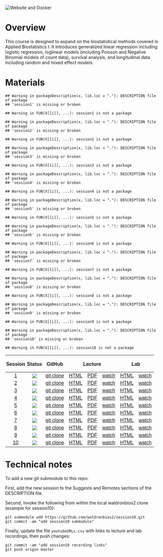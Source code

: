 <!-- badges: start -->

![Website and
Docker](https://github.com/waldronbios2/cunybios2/workflows/Website%20and%20Docker/badge.svg)
<!-- badges: end -->

Overview
========

This course is designed to expand on the biostatistical methods covered
in Applied Biostatistics I. It introduces generalized linear regression
including logistic regression, loglinear models (including Poisson and
Negative Binomial models of count data), survival analysis, and
longitudinal data including random and mixed effect models.

Materials
=========

    ## Warning in packageDescription(x, lib.loc = "."): DESCRIPTION file of package
    ## 'session1' is missing or broken

    ## Warning in FUN(X[[i]], ...): session1 is not a package

    ## Warning in packageDescription(x, lib.loc = "."): DESCRIPTION file of package
    ## 'session2' is missing or broken

    ## Warning in FUN(X[[i]], ...): session2 is not a package

    ## Warning in packageDescription(x, lib.loc = "."): DESCRIPTION file of package
    ## 'session3' is missing or broken

    ## Warning in FUN(X[[i]], ...): session3 is not a package

    ## Warning in packageDescription(x, lib.loc = "."): DESCRIPTION file of package
    ## 'session4' is missing or broken

    ## Warning in FUN(X[[i]], ...): session4 is not a package

    ## Warning in packageDescription(x, lib.loc = "."): DESCRIPTION file of package
    ## 'session5' is missing or broken

    ## Warning in FUN(X[[i]], ...): session5 is not a package

    ## Warning in packageDescription(x, lib.loc = "."): DESCRIPTION file of package
    ## 'session6' is missing or broken

    ## Warning in FUN(X[[i]], ...): session6 is not a package

    ## Warning in packageDescription(x, lib.loc = "."): DESCRIPTION file of package
    ## 'session7' is missing or broken

    ## Warning in FUN(X[[i]], ...): session7 is not a package

    ## Warning in packageDescription(x, lib.loc = "."): DESCRIPTION file of package
    ## 'session8' is missing or broken

    ## Warning in FUN(X[[i]], ...): session8 is not a package

    ## Warning in packageDescription(x, lib.loc = "."): DESCRIPTION file of package
    ## 'session9' is missing or broken

    ## Warning in FUN(X[[i]], ...): session9 is not a package

    ## Warning in packageDescription(x, lib.loc = "."): DESCRIPTION file of package
    ## 'session10' is missing or broken

    ## Warning in FUN(X[[i]], ...): session10 is not a package

<table class=" lightable-paper table table-striped" style='font-family: "Arial Narrow", arial, helvetica, sans-serif; margin-left: auto; margin-right: auto; width: auto !important; margin-left: auto; margin-right: auto;'>
<thead>
<tr>
<th style="padding-bottom:0; padding-left:3px;padding-right:3px;text-align: center; " colspan="1">

Session

</th>
<th style="padding-bottom:0; padding-left:3px;padding-right:3px;text-align: center; " colspan="1">

Status

</th>
<th style="padding-bottom:0; padding-left:3px;padding-right:3px;text-align: center; " colspan="1">

GitHub

</th>
<th style="padding-bottom:0; padding-left:3px;padding-right:3px;text-align: center; " colspan="3">

Lecture

</th>
<th style="padding-bottom:0; padding-left:3px;padding-right:3px;text-align: center; " colspan="2">

Lab

</th>
</tr>
</thead>
<tbody>
<tr>
<td style="text-align:center;">
<a href="https://waldronbios2.github.io/session1" style="     " data-toggle="tooltip" data-container="body" data-placement="right" title="NA">1</a>
</td>
<td style="text-align:center;">
<a href="https://github.com/waldronbios2/session1/actions"><img src="https://github.com/waldronbios2/session1/workflows/build/badge.svg"></a>
</td>
<td style="text-align:center;">
<a href="https://github.com/waldronbios2/session1.git" style="     " data-toggle="tooltip" data-container="body" data-placement="right" title="use for git clone click to go to GitHub repo">git
clone</a>
</td>
<td style="text-align:center;">
<a href="https://waldronbios2.github.io/session1/articles/session_lecture.html" style="     " data-toggle="tooltip" data-container="body" data-placement="right" title="lecture notes in HTML">HTML</a>
</td>
<td style="text-align:center;">
<a href="https://waldronbios2.github.io/session1/articles/session_lecture.pdf" style="     " data-toggle="tooltip" data-container="body" data-placement="right" title="lecture notes in PDF">PDF</a>
</td>
<td style="text-align:center;">
<a href="https://youtu.be/HI17wyfgONw" style="     " data-toggle="tooltip" data-container="body" data-placement="right" title="watch on YouTube">watch</a>
</td>
<td style="text-align:center;">
<a href="https://waldronbios2.github.io/session1/articles/session_lab.html" style="     " data-toggle="tooltip" data-container="body" data-placement="right" title="lab notes in HTML">HTML</a>
</td>
<td style="text-align:center;">
<a href="https://youtu.be/nlNsp2RrIaw" style="     " data-toggle="tooltip" data-container="body" data-placement="right" title="watch on YouTube">watch</a>
</td>
</tr>
<tr>
<td style="text-align:center;">
<a href="https://waldronbios2.github.io/session2" style="     " data-toggle="tooltip" data-container="body" data-placement="right" title="NA">2</a>
</td>
<td style="text-align:center;">
<a href="https://github.com/waldronbios2/session2/actions"><img src="https://github.com/waldronbios2/session2/workflows/build/badge.svg"></a>
</td>
<td style="text-align:center;">
<a href="https://github.com/waldronbios2/session2.git" style="     " data-toggle="tooltip" data-container="body" data-placement="right" title="use for git clone click to go to GitHub repo">git
clone</a>
</td>
<td style="text-align:center;">
<a href="https://waldronbios2.github.io/session2/articles/session_lecture.html" style="     " data-toggle="tooltip" data-container="body" data-placement="right" title="lecture notes in HTML">HTML</a>
</td>
<td style="text-align:center;">
<a href="https://waldronbios2.github.io/session2/articles/session_lecture.pdf" style="     " data-toggle="tooltip" data-container="body" data-placement="right" title="lecture notes in PDF">PDF</a>
</td>
<td style="text-align:center;">
<a href="https://youtu.be/NVHrZS4br4g" style="     " data-toggle="tooltip" data-container="body" data-placement="right" title="watch on YouTube">watch</a>
</td>
<td style="text-align:center;">
<a href="https://waldronbios2.github.io/session2/articles/session_lab.html" style="     " data-toggle="tooltip" data-container="body" data-placement="right" title="lab notes in HTML">HTML</a>
</td>
<td style="text-align:center;">
<a href="https://youtu.be/B8OIZVBVs5E" style="     " data-toggle="tooltip" data-container="body" data-placement="right" title="watch on YouTube">watch</a>
</td>
</tr>
<tr>
<td style="text-align:center;">
<a href="https://waldronbios2.github.io/session3" style="     " data-toggle="tooltip" data-container="body" data-placement="right" title="NA">3</a>
</td>
<td style="text-align:center;">
<a href="https://github.com/waldronbios2/session3/actions"><img src="https://github.com/waldronbios2/session3/workflows/build/badge.svg"></a>
</td>
<td style="text-align:center;">
<a href="https://github.com/waldronbios2/session3.git" style="     " data-toggle="tooltip" data-container="body" data-placement="right" title="use for git clone click to go to GitHub repo">git
clone</a>
</td>
<td style="text-align:center;">
<a href="https://waldronbios2.github.io/session3/articles/session_lecture.html" style="     " data-toggle="tooltip" data-container="body" data-placement="right" title="lecture notes in HTML">HTML</a>
</td>
<td style="text-align:center;">
<a href="https://waldronbios2.github.io/session3/articles/session_lecture.pdf" style="     " data-toggle="tooltip" data-container="body" data-placement="right" title="lecture notes in PDF">PDF</a>
</td>
<td style="text-align:center;">
<a href="https://youtu.be/aJreHZjrGYY" style="     " data-toggle="tooltip" data-container="body" data-placement="right" title="watch on YouTube">watch</a>
</td>
<td style="text-align:center;">
<a href="https://waldronbios2.github.io/session3/articles/session_lab.html" style="     " data-toggle="tooltip" data-container="body" data-placement="right" title="lab notes in HTML">HTML</a>
</td>
<td style="text-align:center;">
<a href="https://youtu.be/P4Zt2XLnbb8" style="     " data-toggle="tooltip" data-container="body" data-placement="right" title="watch on YouTube">watch</a>
</td>
</tr>
<tr>
<td style="text-align:center;">
<a href="https://waldronbios2.github.io/session4" style="     " data-toggle="tooltip" data-container="body" data-placement="right" title="NA">4</a>
</td>
<td style="text-align:center;">
<a href="https://github.com/waldronbios2/session4/actions"><img src="https://github.com/waldronbios2/session4/workflows/build/badge.svg"></a>
</td>
<td style="text-align:center;">
<a href="https://github.com/waldronbios2/session4.git" style="     " data-toggle="tooltip" data-container="body" data-placement="right" title="use for git clone click to go to GitHub repo">git
clone</a>
</td>
<td style="text-align:center;">
<a href="https://waldronbios2.github.io/session4/articles/session_lecture.html" style="     " data-toggle="tooltip" data-container="body" data-placement="right" title="lecture notes in HTML">HTML</a>
</td>
<td style="text-align:center;">
<a href="https://waldronbios2.github.io/session4/articles/session_lecture.pdf" style="     " data-toggle="tooltip" data-container="body" data-placement="right" title="lecture notes in PDF">PDF</a>
</td>
<td style="text-align:center;">
<a href="https://youtu.be/IeOyc4k0IdM" style="     " data-toggle="tooltip" data-container="body" data-placement="right" title="watch on YouTube">watch</a>
</td>
<td style="text-align:center;">
<a href="https://waldronbios2.github.io/session4/articles/session_lab.html" style="     " data-toggle="tooltip" data-container="body" data-placement="right" title="lab notes in HTML">HTML</a>
</td>
<td style="text-align:center;">
<a href="https://youtu.be/_cHcrGLZmi4" style="     " data-toggle="tooltip" data-container="body" data-placement="right" title="watch on YouTube">watch</a>
</td>
</tr>
<tr>
<td style="text-align:center;">
<a href="https://waldronbios2.github.io/session5" style="     " data-toggle="tooltip" data-container="body" data-placement="right" title="NA">5</a>
</td>
<td style="text-align:center;">
<a href="https://github.com/waldronbios2/session5/actions"><img src="https://github.com/waldronbios2/session5/workflows/build/badge.svg"></a>
</td>
<td style="text-align:center;">
<a href="https://github.com/waldronbios2/session5.git" style="     " data-toggle="tooltip" data-container="body" data-placement="right" title="use for git clone click to go to GitHub repo">git
clone</a>
</td>
<td style="text-align:center;">
<a href="https://waldronbios2.github.io/session5/articles/session_lecture.html" style="     " data-toggle="tooltip" data-container="body" data-placement="right" title="lecture notes in HTML">HTML</a>
</td>
<td style="text-align:center;">
<a href="https://waldronbios2.github.io/session5/articles/session_lecture.pdf" style="     " data-toggle="tooltip" data-container="body" data-placement="right" title="lecture notes in PDF">PDF</a>
</td>
<td style="text-align:center;">
<a href="https://youtu.be/-ZJ0Ah1im-E" style="     " data-toggle="tooltip" data-container="body" data-placement="right" title="watch on YouTube">watch</a>
</td>
<td style="text-align:center;">
<a href="https://waldronbios2.github.io/session5/articles/session_lab.html" style="     " data-toggle="tooltip" data-container="body" data-placement="right" title="lab notes in HTML">HTML</a>
</td>
<td style="text-align:center;">
<a href="#" style="     " data-toggle="tooltip" data-container="body" data-placement="right" title="not yet available">watch</a>
</td>
</tr>
<tr>
<td style="text-align:center;">
<a href="https://waldronbios2.github.io/session6" style="     " data-toggle="tooltip" data-container="body" data-placement="right" title="NA">6</a>
</td>
<td style="text-align:center;">
<a href="https://github.com/waldronbios2/session6/actions"><img src="https://github.com/waldronbios2/session6/workflows/build/badge.svg"></a>
</td>
<td style="text-align:center;">
<a href="https://github.com/waldronbios2/session6.git" style="     " data-toggle="tooltip" data-container="body" data-placement="right" title="use for git clone click to go to GitHub repo">git
clone</a>
</td>
<td style="text-align:center;">
<a href="https://waldronbios2.github.io/session6/articles/session_lecture.html" style="     " data-toggle="tooltip" data-container="body" data-placement="right" title="lecture notes in HTML">HTML</a>
</td>
<td style="text-align:center;">
<a href="https://waldronbios2.github.io/session6/articles/session_lecture.pdf" style="     " data-toggle="tooltip" data-container="body" data-placement="right" title="lecture notes in PDF">PDF</a>
</td>
<td style="text-align:center;">
<a href="https://youtu.be/5vYkMhE1eWA" style="     " data-toggle="tooltip" data-container="body" data-placement="right" title="watch on YouTube">watch</a>
</td>
<td style="text-align:center;">
<a href="https://waldronbios2.github.io/session6/articles/session_lab.html" style="     " data-toggle="tooltip" data-container="body" data-placement="right" title="lab notes in HTML">HTML</a>
</td>
<td style="text-align:center;">
<a href="https://youtu.be/Z0ndPIRFtJQ" style="     " data-toggle="tooltip" data-container="body" data-placement="right" title="watch on YouTube">watch</a>
</td>
</tr>
<tr>
<td style="text-align:center;">
<a href="https://waldronbios2.github.io/session7" style="     " data-toggle="tooltip" data-container="body" data-placement="right" title="NA">7</a>
</td>
<td style="text-align:center;">
<a href="https://github.com/waldronbios2/session7/actions"><img src="https://github.com/waldronbios2/session7/workflows/build/badge.svg"></a>
</td>
<td style="text-align:center;">
<a href="https://github.com/waldronbios2/session7.git" style="     " data-toggle="tooltip" data-container="body" data-placement="right" title="use for git clone click to go to GitHub repo">git
clone</a>
</td>
<td style="text-align:center;">
<a href="https://waldronbios2.github.io/session7/articles/session_lecture.html" style="     " data-toggle="tooltip" data-container="body" data-placement="right" title="lecture notes in HTML">HTML</a>
</td>
<td style="text-align:center;">
<a href="https://waldronbios2.github.io/session7/articles/session_lecture.pdf" style="     " data-toggle="tooltip" data-container="body" data-placement="right" title="lecture notes in PDF">PDF</a>
</td>
<td style="text-align:center;">
<a href="https://youtu.be/bR56jvOfzVc" style="     " data-toggle="tooltip" data-container="body" data-placement="right" title="watch on YouTube">watch</a>
</td>
<td style="text-align:center;">
<a href="https://waldronbios2.github.io/session7/articles/session_lab.html" style="     " data-toggle="tooltip" data-container="body" data-placement="right" title="lab notes in HTML">HTML</a>
</td>
<td style="text-align:center;">
<a href="https://youtu.be/usKWHEj-SLg" style="     " data-toggle="tooltip" data-container="body" data-placement="right" title="watch on YouTube">watch</a>
</td>
</tr>
<tr>
<td style="text-align:center;">
<a href="https://waldronbios2.github.io/session8" style="     " data-toggle="tooltip" data-container="body" data-placement="right" title="NA">8</a>
</td>
<td style="text-align:center;">
<a href="https://github.com/waldronbios2/session8/actions"><img src="https://github.com/waldronbios2/session8/workflows/build/badge.svg"></a>
</td>
<td style="text-align:center;">
<a href="https://github.com/waldronbios2/session8.git" style="     " data-toggle="tooltip" data-container="body" data-placement="right" title="use for git clone click to go to GitHub repo">git
clone</a>
</td>
<td style="text-align:center;">
<a href="https://waldronbios2.github.io/session8/articles/session_lecture.html" style="     " data-toggle="tooltip" data-container="body" data-placement="right" title="lecture notes in HTML">HTML</a>
</td>
<td style="text-align:center;">
<a href="https://waldronbios2.github.io/session8/articles/session_lecture.pdf" style="     " data-toggle="tooltip" data-container="body" data-placement="right" title="lecture notes in PDF">PDF</a>
</td>
<td style="text-align:center;">
<a href="https://youtu.be/tVrVD_383lM" style="     " data-toggle="tooltip" data-container="body" data-placement="right" title="watch on YouTube">watch</a>
</td>
<td style="text-align:center;">
<a href="https://waldronbios2.github.io/session8/articles/session_lab.html" style="     " data-toggle="tooltip" data-container="body" data-placement="right" title="lab notes in HTML">HTML</a>
</td>
<td style="text-align:center;">
<a href="https://youtu.be/rdMim5WtLx8" style="     " data-toggle="tooltip" data-container="body" data-placement="right" title="watch on YouTube">watch</a>
</td>
</tr>
<tr>
<td style="text-align:center;">
<a href="https://waldronbios2.github.io/session9" style="     " data-toggle="tooltip" data-container="body" data-placement="right" title="NA">9</a>
</td>
<td style="text-align:center;">
<a href="https://github.com/waldronbios2/session9/actions"><img src="https://github.com/waldronbios2/session9/workflows/build/badge.svg"></a>
</td>
<td style="text-align:center;">
<a href="https://github.com/waldronbios2/session9.git" style="     " data-toggle="tooltip" data-container="body" data-placement="right" title="use for git clone click to go to GitHub repo">git
clone</a>
</td>
<td style="text-align:center;">
<a href="https://waldronbios2.github.io/session9/articles/session_lecture.html" style="     " data-toggle="tooltip" data-container="body" data-placement="right" title="lecture notes in HTML">HTML</a>
</td>
<td style="text-align:center;">
<a href="https://waldronbios2.github.io/session9/articles/session_lecture.pdf" style="     " data-toggle="tooltip" data-container="body" data-placement="right" title="lecture notes in PDF">PDF</a>
</td>
<td style="text-align:center;">
<a href="https://youtu.be/GzLpF31QP4Q" style="     " data-toggle="tooltip" data-container="body" data-placement="right" title="watch on YouTube">watch</a>
</td>
<td style="text-align:center;">
<a href="https://waldronbios2.github.io/session9/articles/session_lab.html" style="     " data-toggle="tooltip" data-container="body" data-placement="right" title="lab notes in HTML">HTML</a>
</td>
<td style="text-align:center;">
<a href="https://youtu.be/Npl2Mwdx1Do" style="     " data-toggle="tooltip" data-container="body" data-placement="right" title="watch on YouTube">watch</a>
</td>
</tr>
<tr>
<td style="text-align:center;">
<a href="https://waldronbios2.github.io/session10" style="     " data-toggle="tooltip" data-container="body" data-placement="right" title="NA">10</a>
</td>
<td style="text-align:center;">
<a href="https://github.com/waldronbios2/session10/actions"><img src="https://github.com/waldronbios2/session10/workflows/build/badge.svg"></a>
</td>
<td style="text-align:center;">
<a href="https://github.com/waldronbios2/session10.git" style="     " data-toggle="tooltip" data-container="body" data-placement="right" title="use for git clone click to go to GitHub repo">git
clone</a>
</td>
<td style="text-align:center;">
<a href="https://waldronbios2.github.io/session10/articles/session_lecture.html" style="     " data-toggle="tooltip" data-container="body" data-placement="right" title="lecture notes in HTML">HTML</a>
</td>
<td style="text-align:center;">
<a href="https://waldronbios2.github.io/session10/articles/session_lecture.pdf" style="     " data-toggle="tooltip" data-container="body" data-placement="right" title="lecture notes in PDF">PDF</a>
</td>
<td style="text-align:center;">
<a href="#" style="     " data-toggle="tooltip" data-container="body" data-placement="right" title="not yet available">watch</a>
</td>
<td style="text-align:center;">
<a href="https://waldronbios2.github.io/session10/articles/session_lab.html" style="     " data-toggle="tooltip" data-container="body" data-placement="right" title="lab notes in HTML">HTML</a>
</td>
<td style="text-align:center;">
<a href="#" style="     " data-toggle="tooltip" data-container="body" data-placement="right" title="not yet available">watch</a>
</td>
</tr>
</tbody>
</table>

Technical notes
===============

To add a new git submodule to this repo:

First, add the new session to the Suggests and Remotes sections of the
DESCRIPTION file.

Second, invoke the following from within the local waldronbios2 clone
(example for session10):

    git submodule add https://github.com/waldronbios2/session10.git
    git commit -am "add session10 submodule"

Finally, update the file `youtubeURLs.csv` with links to lecture and lab
recordings, then push changes:

    git commit -am "add session10 recording links"
    git push origin master
